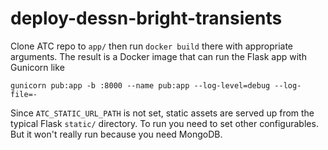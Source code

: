 # deploy-dessn-bright-transients

Clone ATC repo to `app/` then run `docker build` there with appropriate arguments.
The result is a Docker image that can run the Flask app with Gunicorn like

    gunicorn pub:app -b :8000 --name pub:app --log-level=debug --log-file=-

Since `ATC_STATIC_URL_PATH` is not set, static assets are served up from the typical Flask `static/` directory.
To run you need to set other configurables.
But it won't really run because you need MongoDB.
